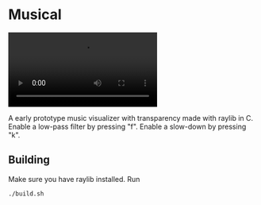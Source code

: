 # Musical

![Video](./output.webm)

A early prototype music visualizer with transparency made with raylib in C.
Enable a low-pass filter by pressing "f".
Enable a slow-down by pressing "k".

## Building 

Make sure you have raylib installed. 
Run 
```bash
./build.sh
```
